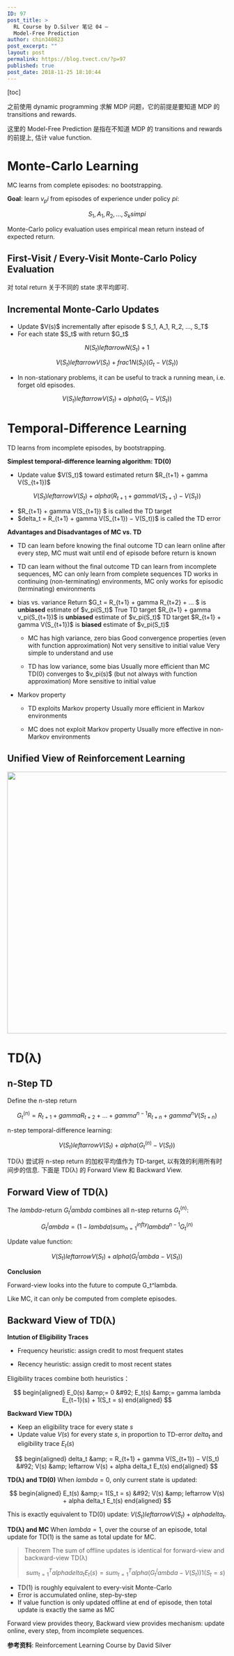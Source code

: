 ```yaml
---
ID: 97
post_title: >
  RL Course by D.Silver 笔记 04 –
  Model-Free Prediction
author: chin340823
post_excerpt: ""
layout: post
permalink: https://blog.tvect.cn/?p=97
published: true
post_date: 2018-11-25 18:10:44
---
```

[toc]

之前使用 dynamic programming 求解 MDP 问题，它的前提是要知道 MDP 的 transitions and rewards.

这里的 Model-Free Prediction 是指在不知道 MDP 的 transitions and rewards 的前提上, 估计 value function.

<!--more-->

<h1>Monte-Carlo Learning</h1>

MC learns from complete episodes: no bootstrapping.

<strong>Goal</strong>: learn $v_pi$ from episodes of experience under policy $pi$:

$$ S_1, A_1, R_2, ...,  S_k sim pi $$

Monte-Carlo policy evaluation uses empirical mean return instead of expected return.

<h2>First-Visit / Every-Visit Monte-Carlo Policy Evaluation</h2>

对 total return 关于不同的 state 求平均即可.

<h2>Incremental Monte-Carlo Updates</h2>

<ul>
<li>Update $V(s)$ incrementally after episode $ S_1, A_1, R_2, ..., S_T$</li>
<li>For each state $S_t$ with return $G_t$</li>
</ul>

$$ N(S_t) leftarrow N(S_t) + 1 $$

$$ V(S_t) leftarrow V(S_t) + frac{1}{N(S_t)}(G_t - V(S_t))$$

<ul>
<li>In non-stationary problems, it can be useful to track a running mean, i.e. forget old episodes.</li>
</ul>

$$ V(S_t) leftarrow V(S_t) + alpha (G_t - V(S_t))$$

<h1>Temporal-Difference Learning</h1>

TD learns from incomplete episodes, by bootstrapping.

<strong>Simplest temporal-difference learning algorithm: TD(0)</strong>

<ul>
<li>Update value $V(S_t)$ toward estimated return $R_{t+1} + gamma V(S_{t+1})$</li>
</ul>

$$V(S_t) leftarrow V(S_t) + alpha (R_{t+1} + gamma V(S_{t+1}) − V(S_t))$$

<ul>
<li>$R_{t+1} + gamma V(S_{t+1}) $ is called the TD target</li>
<li>$delta_t = R_{t+1} + gamma V(S_{t+1}) − V(S_t))$ is called the TD error</li>
</ul>

<strong>Advantages and Disadvantages of MC vs. TD</strong>

<ul>
<li>TD can learn before knowing the final outcome
TD can learn online after every step, MC must wait until end of episode before return is known</p></li>
<li><p>TD can learn without the final outcome
TD can learn from incomplete sequences, MC can only learn from complete sequences
TD works in continuing (non-terminating) environments, MC only works for episodic (terminating) environments</p></li>
<li><p>bias vs. variance
Return $G_t = R_{t+1} + gamma R_{t+2} + ... $ is <strong>unbiased</strong> estimate of $v_pi(S_t)$
True TD target $R_{t+1} + gamma v_pi(S_{t+1})$ is <strong>unbiased</strong> estimate of $v_pi(S_t)$
TD target $R_{t+1} + gamma V(S_{t+1})$ is <strong>biased</strong> estimate of $v_pi(S_t)$

<ul>
<li>MC has high variance, zero bias
Good convergence properties (even with function approximation)
Not very sensitive to initial value
Very simple to understand and use</p></li>
<li><p>TD has low variance, some bias
Usually more efficient than MC
TD(0) converges to $v_pi(s)$ (but not always with function approximation)
More sensitive to initial value</p></li>
</ul></li>
<li><p>Markov property

<ul>
<li>TD exploits Markov property
Usually more efficient in Markov environments</p></li>
<li><p>MC does not exploit Markov property
Usually more effective in non-Markov environments</p></li>
</ul></li>
</ul>

<h2>Unified View of Reinforcement Learning</h2>

<p><img src="https://i.loli.net/2018/11/25/5bfa7a7365f12.png" width="600" align=center />

<h1>TD(λ)</h1>

<h2>n-Step TD</h2>

Define the n-step return

$$G_t^{(n)} = R_{t+1} + gamma R_{t+2} + ... + gamma^{n−1}R_{t+n} + gamma^n V(S_{t+n})$$

n-step temporal-difference learning:

$$V(S_t) leftarrow V(S_t) + alpha (G_t^{(n)} − V(S_t))$$

TD(λ) 尝试将 n-step return 的加权平均值作为 TD-target, 以有效的利用所有时间步的信息. 下面是 TD(λ) 的 Forward View 和 Backward View.

<h2>Forward View of TD(λ)</h2>

The $lambda$-return $G_t^lambda$ combines all n-step returns $G_t^{(n)}$:

$$G_t^lambda = (1-lambda) sum_{n=1}^{infty} lambda^{n-1} G_t^{(n)}$$

Update value function:

$$ V(S_t) leftarrow V(S_t) + alpha (G_t^lambda − V(S_t)) $$

<strong>Conclusion</strong>

Forward-view looks into the future to compute G_t^lambda.

Like MC, it can only be computed from complete episodes.

<h2>Backward View of TD(λ)</h2>

<strong>Intution of Eligibility Traces</strong>

<ul>
<li>Frequency heuristic: assign credit to most frequent states</p></li>
<li><p>Recency heuristic: assign credit to most recent states</p></li>
</ul>

<p>Eligibility traces combine both heuristics：

$$
begin{aligned}
E_0(s) &amp;= 0 &#92;
E_t(s) &amp;= gamma lambda E_{t−1}(s) + 1(S_t = s)
end{aligned}
$$

<strong>Backward View TD(λ)</strong>
- Keep an eligibility trace for every state $s$
- Update value $V(s)$ for every state $s$, in proportion to TD-error $delta_t$ and eligibility trace $E_t(s)$

$$
begin{aligned}
delta_t &amp; = R_{t+1} + gamma V(S_{t+1}) − V(S_t) &#92;
V(s) &amp; leftarrow V(s) + alpha delta_t E_t(s)
end{aligned}
$$

<strong>TD(λ) and TD(0)</strong>
When $lambda = 0$, only current state is updated:

$$
begin{aligned}
E_t(s) &amp;= 1(S_t = s) &#92;
V(s) &amp; leftarrow V(s) + alpha delta_t E_t(s)
end{aligned}
$$

This is exactly equivalent to TD(0) update: $V(S_t) leftarrow V(S_t) + alpha delta_t$.

<strong>TD(λ) and MC</strong>
When $lambda = 1$, over the course of an episode, total update for TD(1) is the same as total update for MC.

<blockquote>
  Theorem
  The sum of offline updates is identical for forward-view and backward-view TD(λ)
  
  $$ sum_{t=1}^T alpha delta_t E_t(s) = sum_{t=1}^T alpha (G_t^lambda - V(S_t)) 1(S_t=s)$$
</blockquote>

<ul>
<li>TD(1) is roughly equivalent to every-visit Monte-Carlo</li>
<li>Error is accumulated online, step-by-step</li>
<li>If value function is only updated offline at end of episode, then total update is exactly the same as MC</li>
</ul>

Forward view provides theory, Backward view provides mechanism: update online, every step, from incomplete sequences.

<strong>参考资料</strong>: Reinforcement Learning Course by David Silver